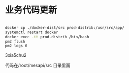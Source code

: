 # 业务代码更新

```bash

docker cp ./docker-dist/src prod-distrib:/usr/src/app/
systemctl restart docker
docker exec -it prod-distrib /bin/bash
pm2 flush
pm2 logs 0

```

3xia5chu2

代码在/root/mesapi/src 目录里面

